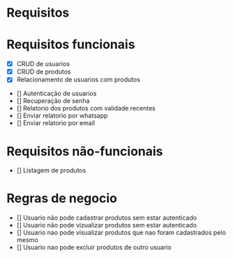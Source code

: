 Requisitos
===========

# Requisitos funcionais

- [x] CRUD de usuarios
- [x] CRUD de produtos
- [x] Relacionamento de usuarios com produtos
- [] Autenticação de usuarios
- [] Recuperação de senha
- [] Relatorio dos produtos com validade recentes
- [] Enviar relatorio por whatsapp
- [] Enviar relatorio por email

# Requisitos não-funcionais

- [] Listagem de produtos

# Regras de negocio

- [] Usuario não pode cadastrar produtos sem estar autenticado
- [] Usuario não pode vizualizar produtos sem estar autenticado
- [] Usuario nao pode visualizar produtos que nao foram cadastrados pelo mesmo
- [] Usuario nao pode excluir produtos de outro usuario 
